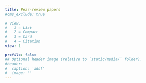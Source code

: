 ```yaml
---
title: Pear-review papers
#cms_exclude: true

# View.
#   1 = List
#   2 = Compact
#   3 = Card
#   4 = Citation
view: 1

profile: false 
## Optional header image (relative to `static/media/` folder).
#header:
#  caption: 'adsf'
#  image: ''
---
```

